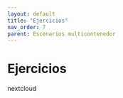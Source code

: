 ```yaml
---
layout: default
title: "Ejercicios"
nav_order: 7
parent: Escenarios multicontenedor
---
```


# Ejercicios 

nextcloud